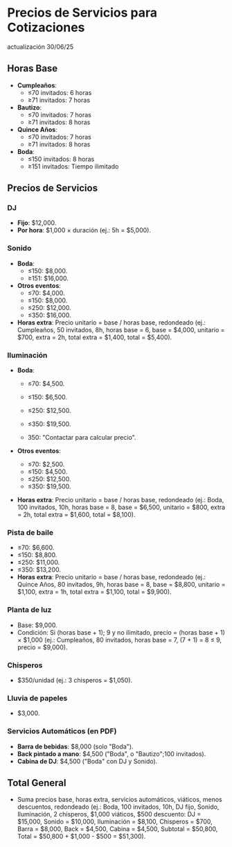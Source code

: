 # Precios de Servicios para Cotizaciones
actualización 30/06/25

## Horas Base

- **Cumpleaños**:
  - ≤70 invitados: 6 horas
  - ≥71 invitados: 7 horas
- **Bautizo**:
  - ≤70 invitados: 7 horas
  - ≥71 invitados: 8 horas
- **Quince Años**:
  - ≤70 invitados: 7 horas
  - ≥71 invitados: 8 horas
- **Boda**:
  - ≤150 invitados: 8 horas
  - ≥151 invitados: Tiempo ilimitado

## Precios de Servicios

### DJ

- **Fijo**: $12,000.
- **Por hora**: $1,000 × duración (ej.: 5h = $5,000).

### Sonido

- **Boda**:
  - ≤150: $8,000.
  - ≥151: $16,000.
- **Otros eventos**:
  - ≤70: $4,000.
  - ≤150: $8,000.
  - ≤250: $12,000.
  - ≤350: $16,000.
- **Horas extra**: Precio unitario = base / horas base, redondeado (ej.: Cumpleaños, 50 invitados, 8h, horas base = 6, base = $4,000, unitario = $700, extra = 2h, total extra = $1,400, total = $5,400).

### Iluminación

- **Boda**:

  - ≤70: $4,500.

  - ≤150: $6,500.

  - ≤250: $12,500.

  - ≤350: $19,500.

  - 350: "Contactar para calcular precio".

- **Otros eventos**:

  - ≤70: $2,500.
  - ≤150: $4,500.
  - ≤250: $12,500.
  - ≤350: $19,500.

- **Horas extra**: Precio unitario = base / horas base, redondeado (ej.: Boda, 100 invitados, 10h, horas base = 8, base = $6,500, unitario = $800, extra = 2h, total extra = $1,600, total = $8,100).

### Pista de baile

- ≤70: $6,600.
- ≤150: $8,800.
- ≤250: $11,000.
- ≤350: $13,200.
- **Horas extra**: Precio unitario = base / horas base, redondeado (ej.: Quince Años, 80 invitados, 9h, horas base = 8, base = $8,800, unitario = $1,100, extra = 1h, total extra = $1,100, total = $9,900).

### Planta de luz

- Base: $9,000.
- Condición: Si (horas base + 1); 9 y no ilimitado, precio = (horas base + 1) × $1,000 (ej.: Cumpleaños, 80 invitados, horas base = 7, (7 + 1) = 8 ≤ 9, precio = $9,000).

### Chisperos

- $350/unidad (ej.: 3 chisperos = $1,050).

### Lluvia de papeles

- $3,000.

### Servicios Automáticos (en PDF)

- **Barra de bebidas**: $8,000 (solo "Boda").
- **Back pintado a mano**: $4,500 ("Boda", o "Bautizo";100 invitados).
- **Cabina de DJ**: $4,500 ("Boda" con DJ y Sonido).

## Total General

- Suma precios base, horas extra, servicios automáticos, viáticos, menos descuentos, redondeado (ej.: Boda, 100 invitados, 10h, DJ fijo, Sonido, Iluminación, 2 chisperos, $1,000 viáticos, $500 descuento: DJ = $15,000, Sonido = $10,000, Iluminación = $8,100, Chisperos = $700, Barra = $8,000, Back = $4,500, Cabina = $4,500, Subtotal = $50,800, Total = $50,800 + $1,000 - $500 = $51,300).